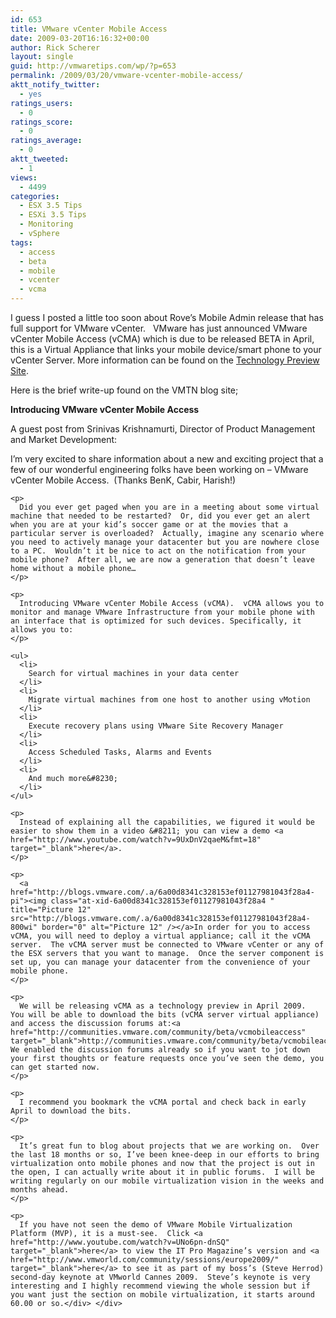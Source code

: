 ```yaml
---
id: 653
title: VMware vCenter Mobile Access
date: 2009-03-20T16:16:32+00:00
author: Rick Scherer
layout: single
guid: http://vmwaretips.com/wp/?p=653
permalink: /2009/03/20/vmware-vcenter-mobile-access/
aktt_notify_twitter:
  - yes
ratings_users:
  - 0
ratings_score:
  - 0
ratings_average:
  - 0
aktt_tweeted:
  - 1
views:
  - 4499
categories:
  - ESX 3.5 Tips
  - ESXi 3.5 Tips
  - Monitoring
  - vSphere
tags:
  - access
  - beta
  - mobile
  - vcenter
  - vcma
---
```

I guess I posted a little too soon about Rove&#8217;s Mobile Admin release that has full support for VMware vCenter.   VMware has just announced VMware vCenter Mobile Access (vCMA) which is due to be released BETA in April, this is a Virtual Appliance that links your mobile device/smart phone to your vCenter Server. More information can be found on the <a href="http://communities.vmware.com/community/beta/vcmobileaccess" target="_blank">Technology Preview Site</a>.

<!--more-->Here is the brief write-up found on the VMTN blog site;

**Introducing VMware vCenter Mobile Access**

A guest post from Srinivas Krishnamurti, Director of Product Management and Market Development:

<div class="entry-content">
  <div class="entry-body">
    <p>
      I’m very excited to share information about a new and exciting project that a few of our wonderful engineering folks have been working on &#8211; VMware vCenter Mobile Access.  (Thanks BenK, Cabir, Harish!) 
    </p>
    
    <p>
      Did you ever get paged when you are in a meeting about some virtual machine that needed to be restarted?  Or, did you ever get an alert when you are at your kid’s soccer game or at the movies that a particular server is overloaded?  Actually, imagine any scenario where you need to actively manage your datacenter but you are nowhere close to a PC.  Wouldn’t it be nice to act on the notification from your mobile phone?  After all, we are now a generation that doesn’t leave home without a mobile phone…
    </p>
    
    <p>
      Introducing VMware vCenter Mobile Access (vCMA).  vCMA allows you to monitor and manage VMware Infrastructure from your mobile phone with an interface that is optimized for such devices. Specifically, it allows you to:
    </p>
    
    <ul>
      <li>
        Search for virtual machines in your data center
      </li>
      <li>
        Migrate virtual machines from one host to another using vMotion
      </li>
      <li>
        Execute recovery plans using VMware Site Recovery Manager
      </li>
      <li>
        Access Scheduled Tasks, Alarms and Events
      </li>
      <li>
        And much more&#8230;
      </li>
    </ul>
    
    <p>
      Instead of explaining all the capabilities, we figured it would be easier to show them in a video &#8211; you can view a demo <a href="http://www.youtube.com/watch?v=9UxDnV2qaeM&fmt=18" target="_blank">here</a>.
    </p>
    
    <p>
      <a href="http://blogs.vmware.com/.a/6a00d8341c328153ef01127981043f28a4-pi"><img class="at-xid-6a00d8341c328153ef01127981043f28a4 " title="Picture 12" src="http://blogs.vmware.com/.a/6a00d8341c328153ef01127981043f28a4-800wi" border="0" alt="Picture 12" /></a>In order for you to access vCMA, you will need to deploy a virtual appliance; call it the vCMA server.  The vCMA server must be connected to VMware vCenter or any of the ESX servers that you want to manage.  Once the server component is set up, you can manage your datacenter from the convenience of your mobile phone.
    </p>
    
    <p>
      We will be releasing vCMA as a technology preview in April 2009.  You will be able to download the bits (vCMA server virtual appliance) and access the discussion forums at:<a href="http://communities.vmware.com/community/beta/vcmobileaccess" target="_blank">http://communities.vmware.com/community/beta/vcmobileaccess</a>.  We enabled the discussion forums already so if you want to jot down your first thoughts or feature requests once you’ve seen the demo, you can get started now.
    </p>
    
    <p>
      I recommend you bookmark the vCMA portal and check back in early April to download the bits.
    </p>
    
    <p>
      It’s great fun to blog about projects that we are working on.  Over the last 18 months or so, I’ve been knee-deep in our efforts to bring virtualization onto mobile phones and now that the project is out in the open, I can actually write about it in public forums.  I will be writing regularly on our mobile virtualization vision in the weeks and months ahead.
    </p>
    
    <p>
      If you have not seen the demo of VMware Mobile Virtualization Platform (MVP), it is a must-see.  Click <a href="http://www.youtube.com/watch?v=UNo6pn-dnSQ" target="_blank">here</a> to view the IT Pro Magazine’s version and <a href="http://www.vmworld.com/community/sessions/europe2009/" target="_blank">here</a> to see it as part of my boss’s (Steve Herrod) second-day keynote at VMworld Cannes 2009.  Steve’s keynote is very interesting and I highly recommend viewing the whole session but if you want just the section on mobile virtualization, it starts around 60.00 or so.</div> </div>
